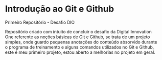 # Introdução ao Git e Github
Primeiro Repositório - Desafio DIO

Repositório criado com intuito de concluir o desafio da Digital Innovation One
referente as noções básicas de Git e Github, se trata de um projeto simples, onde
guardo pequenas anotações do conteúdo absorvido durante o programa de treinamento
e alguns comandos utilizados no Git e Github, este é meu primeiro projeto, estou
aberto a melhorias no projeto em geral.
